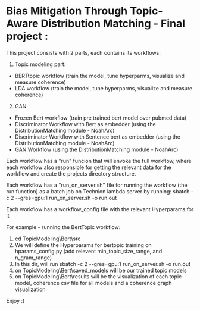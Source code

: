 # Bias Mitigation Through Topic-Aware Distribution Matching - Final project :

This project consists with 2 parts, each contains its workflows:
1. Topic modeling part:
  * BERTtopic workflow (train the model, tune hyperparms, visualize and measure coherence)
  * LDA workflow (train the model, tune hyperparms, visualize and measure coherence)
 
 2. GAN
  * Frozen Bert workflow (train pre trained bert model over pubmed data)
  * Discriminator Workflow with Bert as embedder (using the DistributionMatching module - NoahArc)
  * Discriminator Workflow with Sentence bert as embedder (using the DistributionMatching module - NoahArc)
  * GAN Workflow (using the DistributionMatching module - NoahArc)
  
  
Each workflow has a "run" funcion that will envoke the full workflow,
where each workflow also responsible for getting the relevant data for the workflow and create the projects directory structure.

Each workflow has a "run_on_server.sh" file for running the workflow (the run function) as a batch job on Technion lambda server by running:
sbatch -c 2 --gres=gpu:1 run_on_server.sh -o run.out

Each workflow has a workflow_config file with the relevant Hyperparams for it



For example - running the BertTopic workflow:
1. cd TopicModeling\Bert\src
2. We will define the Hyperparams for bertopic training on hparams_config.py (add relevent min_topic_size_range, and n_gram_range)
3. In this dir, will run sbatch -c 2 --gres=gpu:1 run_on_server.sh -o run.out
4. on TopicModeling\Bert\saved_models will be our trained topic models
5. on TopicModeling\Bert\results will be the visualization of each topic model, coherence csv file for all models and a coherence graph visualization

Enjoy :)
